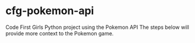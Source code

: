 # cfg-pokemon-api
Code First Girls Python project using the Pokemon API
The steps below will provide more context to the Pokemon game.
